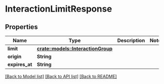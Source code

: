 # InteractionLimitResponse

## Properties

Name | Type | Description | Notes
------------ | ------------- | ------------- | -------------
**limit** | [**crate::models::InteractionGroup**](interaction-group.md) |  | 
**origin** | **String** |  | 
**expires_at** | **String** |  | 

[[Back to Model list]](../README.md#documentation-for-models) [[Back to API list]](../README.md#documentation-for-api-endpoints) [[Back to README]](../README.md)


